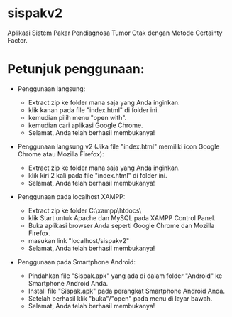 # sispakv2

Aplikasi Sistem Pakar Pendiagnosa Tumor Otak dengan Metode Certainty Factor.

# Petunjuk penggunaan:

 + Penggunaan langsung:
    - Extract zip ke folder mana saja yang Anda inginkan.
    - klik kanan pada file "index.html" di folder ini.
    - kemudian pilih menu "open with".
    - kemudian cari aplikasi Google Chrome.
    - Selamat, Anda telah berhasil membukanya!

 + Penggunaan langsung v2 (Jika file "index.html" memiliki icon Google Chrome atau Mozilla Firefox):
    - Extract zip ke folder mana saja yang Anda inginkan.
    - klik kiri 2 kali pada file "index.html" di folder ini.
    - Selamat, Anda telah berhasil membukanya!

 + Penggunaan pada localhost XAMPP:
    - Extract zip ke folder C:\xampp\htdocs\
    - klik Start untuk Apache dan MySQL pada XAMPP Control Panel.
    - Buka aplikasi browser Anda seperti Google Chrome dan Mozilla Firefox.
    - masukan link "localhost/sispakv2"
    - Selamat, Anda telah berhasil membukanya!

 + Penggunaan pada Smartphone Android:
    - Pindahkan file "Sispak.apk" yang ada di dalam folder "Android" ke Smartphone Android Anda.
    - Install file "Sispak.apk" pada perangkat Smartphone Android Anda.
    - Setelah berhasil klik "buka"/"open" pada menu di layar bawah.
    - Selamat, Anda telah berhasil membukanya!
